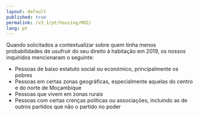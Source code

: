 ```yaml
---
layout: default
published: true
permalink: /v3_1/pt/housing/MOZ/
lang: pt
---
```


Quando solicitados a contextualizar sobre quem tinha menos probabilidades de usufruir do seu direito à habitação em 2019, os nossos inquiridos mencionaram o seguinte:

- Pessoas de baixo estatuto social ou económico, principalmente os pobres
- Pessoas em certas zonas geográficas, especialmente aquelas do centro e do norte de Moçambique
- Pessoas que vivem em zonas rurais
- Pessoas com certas crenças políticas ou associações, incluindo as de outros partidos que não o partido no poder


